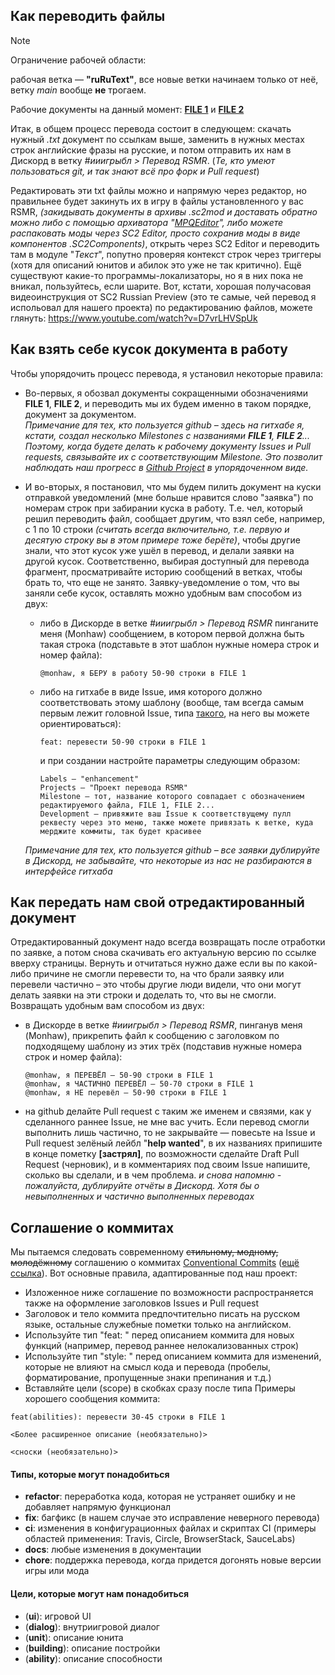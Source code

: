 ## Как переводить файлы

> [!NOTE]
> Ограничение рабочей области:
>
> рабочая ветка — **"ruRuText"**, все новые ветки начинаем только от неё, ветку *main* вообще **не** трогаем.
>
> Рабочие документы на данный момент: [**FILE 1**](https://github.com/ShiningTwist/rs_mr_rus_locale/blob/ruRuText/Work_zone/RSMR_MOD_DirTree/StarCraft%20II/Mods/RSMR-Units_Mod.SC2Mod/ruRU.SC2Data/LocalizedData/GameStrings.txt) и  [**FILE 2**](https://github.com/ShiningTwist/rs_mr_rus_locale/blob/ruRuText/Work_zone/RSMR_MOD_DirTree/StarCraft%20II/Mods/RSMRmod.SC2Mod/ruRU.SC2Data/LocalizedData/GameStrings.txt)

Итак, в общем процесс перевода состоит в следующем: скачать нужный *.txt* документ по ссылкам выше, заменить в нужных местах строк английские фразы на русские, и потом отправить их нам в Дискорд в ветку *#ииигрыбл > Перевод RSMR*. (*Те, кто умеют пользоваться git, и так знают всё про форк и Pull request*)

Редактировать эти txt файлы можно и напрямую через редактор, но правильнее будет закинуть их в игру в файлы установленного у вас RSMR, _(закидывать документы в архивы .sc2mod и доставать обратно можно либо с помощью архиватора "[MPQEditor](https://xgm.guru/p/wc3/mpqeditornew)", либо можете распаковать моды через SC2 Editor, просто сохранив моды в виде компонентов .SC2Components)_, открыть через SC2 Editor и переводить там в модуле "*Текст*", попутно проверяя контекст строк через триггеры (хотя для описаний юнитов и абилок это уже не так критично). Ещё существуют какие-то программы-локализаторы, но я в них пока не вникал, пользуйтесь, если шарите.
Вот, кстати, хорошая получасовая видеоинструкция от SC2 Russian Preview (это те самые, чей перевод я испольовал для нашего проекта) по редактированию файлов, можете глянуть: https://www.youtube.com/watch?v=D7vrLHVSpUk


## Как взять себе кусок документа в работу

Чтобы упорядочить процесс перевода, я установил некоторые правила:   
   + Во-первых, я обозвал документы сокращенными обозначениями **FILE 1**, **FILE 2**, и переводить мы их будем именно в таком порядке, документ за документом.   
      *Примечание для тех, кто пользуется github – здесь на гитхабе я, кстати, создал несколько Milestones с названиями **FILE 1**, **FILE 2**... Поэтому, когда будете делать к рабочему документу Issues и Pull requests, связывайте их с соответствующим Milestone. Это позволит наблюдать наш прогресс в [Github Project](https://github.com/users/ShiningTwist/projects/5) в упорядоченном виде.*
     
   + И во-вторых, я постановил, что мы будем пилить документ на куски отправкой уведомлений (мне больше нравится слово "заявка") по номерам строк при забирании куска в работу. Т.е. чел, который решил переводить файл, сообщает другим, что взял себе, например, с 1 по 10 строки *(считать всегда включительно, т.е. первую и десятую строку вы в этом примере тоже берёте)*, чтобы другие знали, что этот кусок уже ушёл в перевод, и делали заявки на другой кусок. Соответственно, выбирая доступный для перевода фрагмент, просматривайте историю сообщений в ветках, чтобы брать то, что еще не занято.
     Заявку-уведомление о том, что вы заняли себе кусок, оставлять можно удобным вам способом из двух:
      - либо в Дискорде в ветке *#ииигрыбл > Перевод RSMR* пинганите меня (Monhaw) сообщением, в котором первой должна быть такая строка (подставьте в этот шаблон нужные номера строк и номер файла):
        ```
        @monhaw, я БЕРУ в работу 50-90 строки в FILE 1
        ```
      - либо на гитхабе в виде Issue, имя которого должно соответствовать этому шаблону (вообще, там всегда самым первым лежит головной Issue, типа [такого](https://github.com/ShiningTwist/rs_mr_rus_locale/issues/1), на него вы можете ориентироваться):
        ```
        feat: перевести 50-90 строки в FILE 1   
        ```
          и при создании настройте параметры следующим образом: 
        ```
        Labels — "enhancement"   
        Projects — "Проект перевода RSMR"   
        Milestone — тот, название которого совпадает с обозначением редактируемого файла, FILE 1, FILE 2...
        Development — привяжите ваш Issue к соответствущему пулл реквесту через это меню, также можете привязать к ветке, куда мерджите коммиты, так будет красивее
        ```     
      *Примечание для тех, кто пользуется github – все заявки дублируйте в Дискорд, не забывайте, что некоторые из нас не разбираются в интерфейсе гитхаба*   

## Как передать нам свой отредактированный документ 

Отредактированный документ надо всегда возвращать после отработки по заявке, а потом снова скачивать его актуальную версию по ссылке вверху страницы. Вернуть и отчитаться нужно даже если вы по какой-либо причине не смогли перевести то, на что брали заявку или перевели частично – это чтобы другие люди видели, что они могут делать заявки на эти строки и доделать то, что вы не смогли. Возвращать удобным вам способом из двух:   
   + в Дискорде в ветке *#ииигрыбл > Перевод RSMR*, пинганув меня (Monhaw), прикрепить файл к сообщению с заголовком по подходящему шаблону из этих трёх (подставив нужные номера строк и номер файла):    
     ```   
     @monhaw, я ПЕРЕВЁЛ – 50-90 строки в FILE 1         
     @monhaw, я ЧАСТИЧНО ПЕРЕВЁЛ – 50-70 строки в FILE 1   
     @monhaw, я НЕ перевёл – 50-90 строки в FILE 1    
     ```    
   + на github делайте Pull request с таким же именем и связями, как у сделанного раннее Issue, не мне вас учить. Если перевод смогли выполнить лишь частично, то не закрывайте — повесьте на Issue и Pull request зелёный лейбл "**help wanted**", в их названиях припишите в конце пометку **[застрял]**, по возможности сделайте Draft Pull Request (черновик), и в комментариях под своим Issue напишите, сколько вы сделали, и в чем проблема.
*и снова напомню - пожалуйста, дублируйте отчёты в Дискорд. Хотя бы о невыполненных и частично выполненных переводах*


## Соглашение о коммитах

Мы пытаемся следовать современному ~~стильному, модному, молодёжному~~ соглашению о коммитах [Conventional Commits](https://www.conventionalcommits.org/ru/v1.0.0/) ([ещё ссылка](https://github.com/angular/angular/blob/22b96b9/CONTRIBUTING.md#-commit-message-guidelines)). Вот основные правила, адаптированные под наш проект:

- Изложенное ниже соглашение по возможности распространяется также на оформление заголовков Issues и Pull request
- Заголовок и тело коммита предпочтительно писать на русском языке, остальные служебные пометки только на английском.
- Используйте тип "feat: " перед описанием коммита для новых функций (например, перевод раннее нелокализованных строк)
- Используйте тип "style: " перед описанием коммита для изменений, которые не влияют на смысл кода и перевода (пробелы, форматирование, пропущенные знаки препинания и т.д.)
- Вставляйте цели (scope) в скобках сразу после типа
Примеры хорошего сообщения коммита:   
  
```
feat(abilities): перевести 30-45 строки в FILE 1

<Более расширенное описание (необязательно)>

<сноски (необязательно)>
```   


 #### Типы, которые могут понадобиться
 
* **refactor**: переработка кода, которая не устраняет ошибку и не добавляет напрямую функционал   
* **fix**: багфикс (в нашем случае это исправление неверного перевода)    
* **ci**: изменения в конфигурационных файлах и скриптах CI (примеры областей применения: Travis, Circle, BrowserStack, SauceLabs)    
* **docs**: любые изменения в документации
*  **chore**: поддержка перевода, когда придется догонять новые версии игры или мода


#### Цели, которые могут нам понадобиться
* (**ui**): игровой UI
* (**dialog**): внутриигровой диалог
* (**unit**): описание юнита
* (**building**): описание постройки
* (**ability**): описание способности

